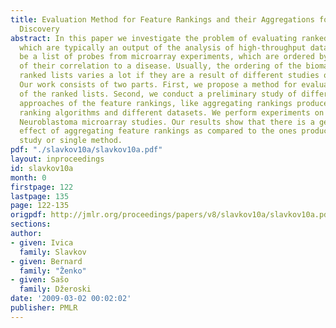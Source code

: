 ```yaml
---
title: Evaluation Method for Feature Rankings and their Aggregations for Biomarker
  Discovery
abstract: In this paper we investigate the problem of evaluating ranked lists of biomarkers,
  which are typically an output of the analysis of high-throughput data. This can
  be a list of probes from microarray experiments, which are ordered by the strength
  of their correlation to a disease. Usually, the ordering of the biomarkers in the
  ranked lists varies a lot if they are a result of different studies or methods.
  Our work consists of two parts. First, we propose a method for evaluating the ``correctness''
  of the ranked lists. Second, we conduct a preliminary study of different aggregation
  approaches of the feature rankings, like aggregating rankings produced from different
  ranking algorithms and different datasets. We perform experiments on multiple public
  Neuroblastoma microarray studies. Our results show that there is a generally beneficial
  effect of aggregating feature rankings as compared to the ones produced by a single
  study or single method.
pdf: "./slavkov10a/slavkov10a.pdf"
layout: inproceedings
id: slavkov10a
month: 0
firstpage: 122
lastpage: 135
page: 122-135
origpdf: http://jmlr.org/proceedings/papers/v8/slavkov10a/slavkov10a.pdf
sections: 
author:
- given: Ivica
  family: Slavkov
- given: Bernard
  family: "Ženko"
- given: Sašo
  family: Džeroski
date: '2009-03-02 00:02:02'
publisher: PMLR
---
```

